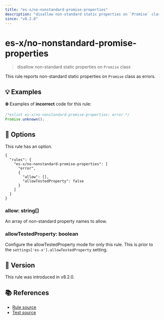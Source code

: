```yaml
---
title: "es-x/no-nonstandard-promise-properties"
description: "disallow non-standard static properties on `Promise` class"
since: "v8.2.0"
---
```


# es-x/no-nonstandard-promise-properties
> disallow non-standard static properties on `Promise` class

This rule reports non-standard static properties on `Promise` class as errors.

## 💡 Examples

⛔ Examples of **incorrect** code for this rule:

<eslint-playground type="bad">

```js
/*eslint es-x/no-nonstandard-promise-properties: error */
Promise.unknown();
```

</eslint-playground>

## 🔧 Options

This rule has an option.

```jsonc
{
  "rules": {
    "es-x/no-nonstandard-promise-properties": [
      "error",
      {
        "allow": [],
        "allowTestedProperty": false
      }
    ]
  }
}
```

### allow: string[]

An array of non-standard property names to allow.

### allowTestedProperty: boolean

Configure the allowTestedProperty mode for only this rule.
This is prior to the `settings['es-x'].allowTestedProperty` setting.

## 🚀 Version

This rule was introduced in v8.2.0.

## 📚 References

- [Rule source](https://github.com/eslint-community/eslint-plugin-es-x/blob/master/lib/rules/no-nonstandard-promise-properties.js)
- [Test source](https://github.com/eslint-community/eslint-plugin-es-x/blob/master/tests/lib/rules/no-nonstandard-promise-properties.js)
